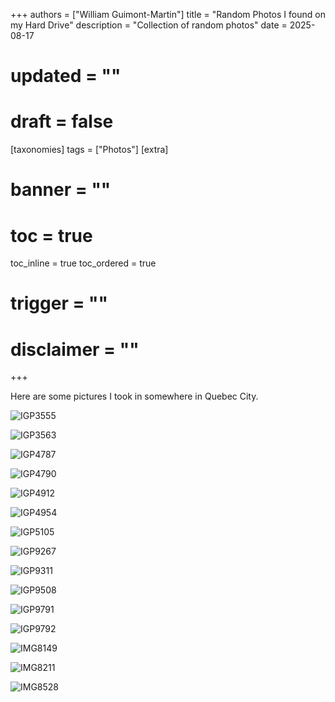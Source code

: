 +++
authors = ["William Guimont-Martin"]
title = "Random Photos I found on my Hard Drive"
description = "Collection of random photos"
date = 2025-08-17
# updated = ""
# draft = false
[taxonomies]
tags = ["Photos"]
[extra]
# banner = ""
# toc = true
toc_inline = true
toc_ordered = true
# trigger = ""
# disclaimer = ""
+++

Here are some pictures I took in somewhere in Quebec City.

![IGP3555](IGP3555.webp)

![IGP3563](IGP3563.webp)

![IGP4787](IGP4787.webp)

![IGP4790](IGP4790.webp)

![IGP4912](IGP4912.webp)

![IGP4954](IGP4954.webp)

![IGP5105](IGP5105.webp)

![IGP9267](IGP9267.webp)

![IGP9311](IGP9311.webp)

![IGP9508](IGP9508.webp)

![IGP9791](IGP9791.webp)

![IGP9792](IGP9792.webp)

![IMG8149](IMG8149.webp)

![IMG8211](IMG8211.webp)

![IMG8528](IMG8528.webp)


